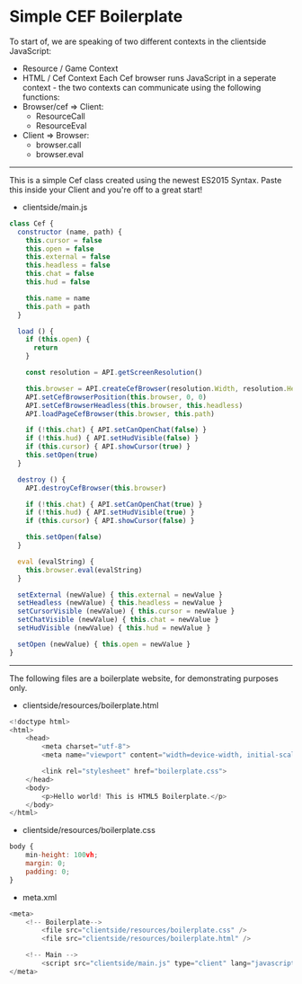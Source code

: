 # Simple CEF Boilerplate


To start of, we are speaking of two different contexts in the clientside JavaScript:
- Resource / Game Context
- HTML / Cef Context
Each Cef browser runs JavaScript in a seperate context - the two contexts can communicate using the following functions:
- Browser/cef => Client:
  - ResourceCall
  - ResourceEval
- Client => Browser:
  - browser.call
  - browser.eval

----

This is a simple Cef class created using the newest ES2015 Syntax. Paste this inside your Client and you're off to a great start!

- clientside/main.js
```javascript
class Cef {
  constructor (name, path) {
    this.cursor = false
    this.open = false
    this.external = false
    this.headless = false
    this.chat = false
    this.hud = false

    this.name = name
    this.path = path
  }

  load () {
    if (this.open) {
      return
    }

    const resolution = API.getScreenResolution()

    this.browser = API.createCefBrowser(resolution.Width, resolution.Height, !this.external)
    API.setCefBrowserPosition(this.browser, 0, 0)
    API.setCefBrowserHeadless(this.browser, this.headless)
    API.loadPageCefBrowser(this.browser, this.path)

    if (!this.chat) { API.setCanOpenChat(false) }
    if (!this.hud) { API.setHudVisible(false) }
    if (this.cursor) { API.showCursor(true) }
    this.setOpen(true)
  }

  destroy () {
    API.destroyCefBrowser(this.browser)

    if (!this.chat) { API.setCanOpenChat(true) }
    if (!this.hud) { API.setHudVisible(true) }
    if (this.cursor) { API.showCursor(false) }

    this.setOpen(false)
  }

  eval (evalString) {
    this.browser.eval(evalString)
  }

  setExternal (newValue) { this.external = newValue }
  setHeadless (newValue) { this.headless = newValue }
  setCursorVisible (newValue) { this.cursor = newValue }
  setChatVisible (newValue) { this.chat = newValue }
  setHudVisible (newValue) { this.hud = newValue }

  setOpen (newValue) { this.open = newValue }
}
```

----
The following files are a boilerplate website, for demonstrating purposes only.
- clientside/resources/boilerplate.html
```javascript
<!doctype html>
<html>
    <head>
        <meta charset="utf-8">
        <meta name="viewport" content="width=device-width, initial-scale=1">

        <link rel="stylesheet" href="boilerplate.css">
    </head>
    <body>
        <p>Hello world! This is HTML5 Boilerplate.</p>
    </body>
</html>
```

- clientside/resources/boilerplate.css
```javascript
body {
    min-height: 100vh;
    margin: 0;
    padding: 0;
}
```

- meta.xml
```javascript
<meta>
    <!-- Boilerplate-->        
        <file src="clientside/resources/boilerplate.css" />    
        <file src="clientside/resources/boilerplate.html" />

    <!-- Main -->
        <script src="clientside/main.js" type="client" lang="javascript" />
</meta>
```

